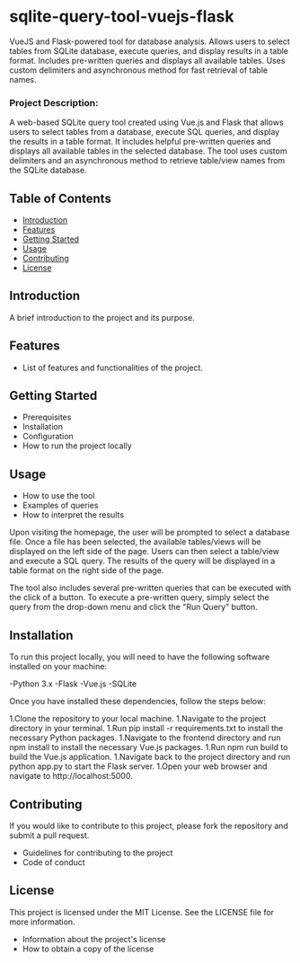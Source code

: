 # sqlite-query-tool-vuejs-flask
VueJS and Flask-powered tool for database analysis. Allows users to select tables from SQLite database, execute queries, and display results in a table format. Includes pre-written queries and displays all available tables. Uses custom delimiters and asynchronous method for fast retrieval of table names.

### Project Description: 
A web-based SQLite query tool created using Vue.js and Flask that allows users to select tables from a database, execute SQL queries, and display the results in a table format. It includes helpful pre-written queries and displays all available tables in the selected database. The tool uses custom delimiters and an asynchronous method to retrieve table/view names from the SQLite database.

## Table of Contents

- [Introduction](#introduction)
- [Features](#features)
- [Getting Started](#getting-started)
- [Usage](#usage)
- [Contributing](#contributing)
- [License](#license)

## Introduction

A brief introduction to the project and its purpose.

## Features

- List of features and functionalities of the project.

## Getting Started

- Prerequisites
- Installation
- Configuration
- How to run the project locally

## Usage

- How to use the tool
- Examples of queries
- How to interpret the results

Upon visiting the homepage, the user will be prompted to select a database file. Once a file has been selected, the available tables/views will be displayed on the left side of the page. Users can then select a table/view and execute a SQL query. The results of the query will be displayed in a table format on the right side of the page.

The tool also includes several pre-written queries that can be executed with the click of a button. To execute a pre-written query, simply select the query from the drop-down menu and click the "Run Query" button.

## Installation
To run this project locally, you will need to have the following software installed on your machine:

-Python 3.x
-Flask
-Vue.js
-SQLite

Once you have installed these dependencies, follow the steps below:

1.Clone the repository to your local machine.
1.Navigate to the project directory in your terminal.
1.Run pip install -r requirements.txt to install the necessary Python packages.
1.Navigate to the frontend directory and run npm install to install the necessary Vue.js packages.
1.Run npm run build to build the Vue.js application.
1.Navigate back to the project directory and run python app.py to start the Flask server.
1.Open your web browser and navigate to http://localhost:5000.

## Contributing

If you would like to contribute to this project, please fork the repository and submit a pull request.

- Guidelines for contributing to the project
- Code of conduct

## License
This project is licensed under the MIT License. See the LICENSE file for more information.
- Information about the project's license
- How to obtain a copy of the license

